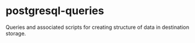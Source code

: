 # postgresql-queries
Queries and associated scripts for creating structure of data in destination storage.
